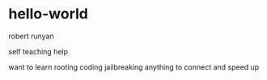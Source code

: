# hello-world






robert runyan 


self teaching 
      help

want to learn 
  rooting coding 
  jailbreaking
  anything to connect and speed up
